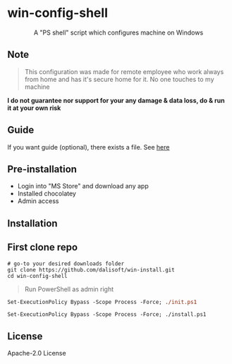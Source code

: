# win-config-shell

<p align='center'>A "PS shell" script which configures machine on Windows</p>

## Note

> This configuration was made for remote employee who work always from home and has it's secure home for it. No one touches to my machine

**I do not guarantee nor support for your any damage & data loss, do & run it at your own risk**

## Guide

If you want guide (optional), there exists a file. See [here](./guide.md)

## Pre-installation

- Login into "MS Store" and download any app
- Installed chocolatey
- Admin access

## Installation

## First clone repo

```shell
# go-to your desired downloads folder
git clone https://github.com/dalisoft/win-install.git
cd win-config-shell
```

> Run PowerShell as admin right

```ps
Set-ExecutionPolicy Bypass -Scope Process -Force; ./init.ps1
```

```shell
Set-ExecutionPolicy Bypass -Scope Process -Force; ./install.ps1
```

## License

Apache-2.0 License
